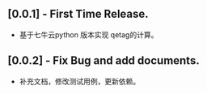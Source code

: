 ## [0.0.1] - First Time Release.

* 基于七牛云python 版本实现 qetag的计算。

## [0.0.2] - Fix Bug and add documents.

* 补充文档，修改测试用例，更新依赖。
